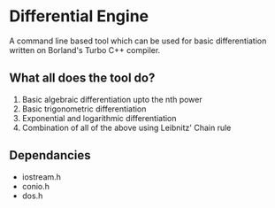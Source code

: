 Differential Engine
===================

A command line based tool which can be used for basic differentiation written on Borland's Turbo C++ compiler. 

What all does the tool do?
--------------------------
1. Basic algebraic differentiation upto the nth power
2. Basic trigonometric differentiation
3. Exponential and logarithmic differentiation
4. Combination of all of the above using Leibnitz' Chain rule

Dependancies
------------

* iostream.h
* conio.h
* dos.h
